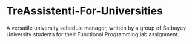 # TreAssistenti-For-Universities
A versatile university schedule manager, written by a group of Satbayev University students for their Functional Programming lab assignment.
